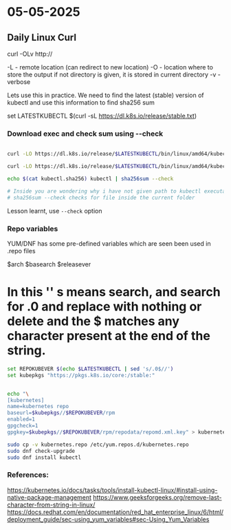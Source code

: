 # 05-05-2025

## Daily Linux Curl

curl -OLv http://

-L - remote location (can redirect to new location)
-O - location where to store the output if not directory is given, it is stored in current directory
-v - verbose

Lets use this in practice. We need to find the latest (stable) version of kubectl and use this information to find sha256 sum

set LATESTKUBECTL $(curl -sL https://dl.k8s.io/release/stable.txt)



### Download exec and check sum using --check

```bash

curl -LO https://dl.k8s.io/release/$LATESTKUBECTL/bin/linux/amd64/kubectl.sha256

curl -LO https://dl.k8s.io/release/$LATESTKUBECTL/bin/linux/amd64/kubectl

echo $(cat kubectl.sha256) kubectl | sha256sum --check

# Inside you are wondering why i have not given path to kubectl executable, because
# sha256sum --check checks for file inside the current folder

```

Lesson learnt, use `--check` option

### Repo variables

YUM/DNF has some pre-defined variables which are seen been used in .repo files

$arch
$basearch
$releasever


# In this '' s means search, and search for .0 and replace with nothing or delete and the $ matches any character present at the end of the string.

```bash
set REPOKUBEVER $(echo $LATESTKUBECTL | sed 's/.0$//')
set kubepkgs "https://pkgs.k8s.io/core:/stable:"


echo "\
[kubernetes]
name=kubernetes repo
baseurl=$kubepkgs//$REPOKUBEVER/rpm
enabled=1
gpgcheck=1
gpgkey=$kubepkgs//$REPOKUBEVER/rpm/repodata/repomd.xml.key" > kubernetes.repo

sudo cp -v kubernetes.repo /etc/yum.repos.d/kubernetes.repo
sudo dnf check-upgrade
sudo dnf install kubectl
```

### References:

https://kubernetes.io/docs/tasks/tools/install-kubectl-linux/#install-using-native-package-management
https://www.geeksforgeeks.org/remove-last-character-from-string-in-linux/
https://docs.redhat.com/en/documentation/red_hat_enterprise_linux/6/html/deployment_guide/sec-using_yum_variables#sec-Using_Yum_Variables